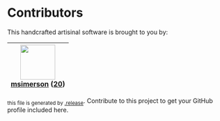 # Contributors

This handcrafted artisinal software is brought to you by:

| <img height="80" src="https://avatars.githubusercontent.com/u/261635?v=4"><br><a href="https://github.com/msimerson">msimerson</a> (<a href="https://github.com/NicTool/validate/commits?author=msimerson">20</a>)|
| :---: |

<sub>this file is generated by [.release](https://github.com/msimerson/.release)</sub>.
Contribute to this project to get your GitHub profile included here.
